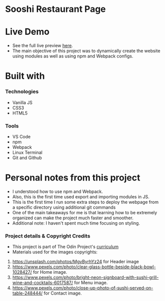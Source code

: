 <h1> Sooshi Restaurant Page </h1>

# Live Demo 
- See the full live preview [here](https://janaiscoding.github.io/restaurant-page/).
- The main objective of this project was to dynamically create the website using modules as well as using npm and Webpack configs.</br> 

<h1> Built with </h1>

<h3> Technologies </h3>

- Vanilla JS
- CSS3
- HTML5

<h3> Tools </h3>

- VS Code 
- npm
- Webpack
- Linux Terminal
- Git and Github

<h1>Personal notes from this project</h1>

- I understood how to use npm and Webpack. </br>
- Also, this is the first time used export and importing modules in JS. </br>
- This is the first time I run some extra steps to deploy the webpage from a specific directory using additional git commands </br>
- One of the main takeaways for me is that learning how to be extremely organized can make the project much faster and smoother. </br>
- Additional note: I haven't spent much time focusing on styling. 

<h3> Project details & Copyright Credits </h3>

- This project is part of The Odin Project's [curriculum](https://www.theodinproject.com/lessons/node-path-javascript-restaurant-page) 
- Materials used for the images copyrights:

1. https://unsplash.com/photos/MgvByrhYz24 for Header image
2. https://www.pexels.com/photo/clear-glass-bottle-beside-black-bowl-1028427/ for Home image. 
3. https://www.pexels.com/photo/bright-neon-signboard-with-sushi-grill-wine-and-cocktails-6017587/ for Menu image.
4. https://www.pexels.com/photo/close-up-photo-of-sushi-served-on-table-248444/ for Contact image.


